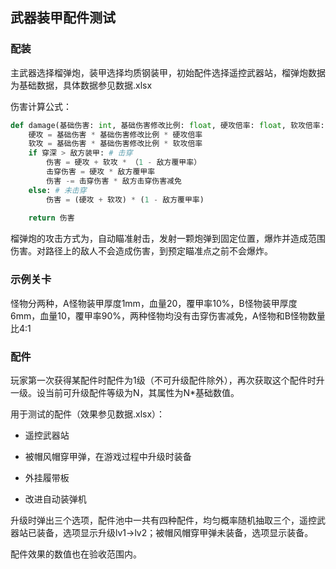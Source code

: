 ## 武器装甲配件测试

### 配装

主武器选择榴弹炮，装甲选择均质钢装甲，初始配件选择遥控武器站，榴弹炮数据为基础数据，具体数据参见数据.xlsx

伤害计算公式：

```python
def damage(基础伤害: int, 基础伤害修改比例: float, 硬攻倍率: float, 软攻倍率: float, 穿深: int, 敌方装甲: int, 敌方覆甲率: float, 敌方击穿伤害减免: float) -> int:
    硬攻 = 基础伤害 * 基础伤害修改比例 * 硬攻倍率
    软攻 = 基础伤害 * 基础伤害修改比例 * 软攻倍率
    if 穿深 > 敌方装甲: # 击穿
        伤害 = 硬攻 + 软攻 * （1 - 敌方覆甲率）
        击穿伤害 = 硬攻 * 敌方覆甲率
        伤害 -= 击穿伤害 * 敌方击穿伤害减免
    else: # 未击穿
        伤害 = (硬攻 + 软攻) * (1 - 敌方覆甲率)
    
    return 伤害
```



榴弹炮的攻击方式为，自动瞄准射击，发射一颗炮弹到固定位置，爆炸并造成范围伤害。对路径上的敌人不会造成伤害，到预定瞄准点之前不会爆炸。

### 示例关卡

怪物分两种，A怪物装甲厚度1mm，血量20，覆甲率10%，B怪物装甲厚度6mm，血量10，覆甲率90%，两种怪物均没有击穿伤害减免，A怪物和B怪物数量比4:1

### 配件

玩家第一次获得某配件时配件为1级（不可升级配件除外），再次获取这个配件时升一级。设当前可升级配件等级为N，其属性为N*基础数值。

用于测试的配件（效果参见数据.xlsx）：

- 遥控武器站

- 被帽风帽穿甲弹，在游戏过程中升级时装备
- 外挂履带板
- 改进自动装弹机

升级时弹出三个选项，配件池中一共有四种配件，均匀概率随机抽取三个，遥控武器站已装备，选项显示升级lv1->lv2；被帽风帽穿甲弹未装备，选项显示装备。

配件效果的数值也在验收范围内。